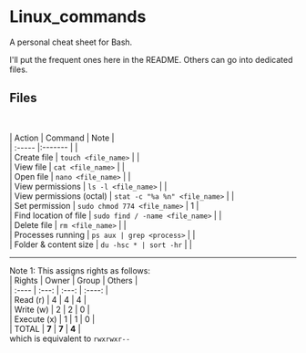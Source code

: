 # Linux_commands
A personal cheat sheet for Bash. 

I'll put the frequent ones here in the README.  Others can go into dedicated files.

## Files

<br>

| Action | Command | Note |  
| :----- |:------- |  |  
| Create file      | ```touch <file_name>``` |  |  
| View file | ```cat <file_name>``` |  |  
| Open file | ```nano <file_name>``` |  |  
| View permissions | ```ls -l <file_name>``` | |  
| View permissions (octal) | ```stat -c "%a %n" <file_name>``` |  |  
| Set permission | ```sudo chmod 774 <file_name>``` | 1 |  
| Find location of file | ```sudo find / -name <file_name>``` |  |  
| Delete file      | ```rm <file_name>``` |  |  
| Processes running      | ```ps aux | grep <process>``` |  |  
| Folder & content size      | ```du -hsc * | sort -hr``` |  |  

---

Note 1: This assigns rights as follows:  
| Rights | Owner | Group | Others |  
| :---- | :---: | :---: | :----: |  
| Read (r) | 4 | 4 | 4 |  
| Write (w) | 2 | 2 | 0 |  
| Execute (x) | 1 | 1 | 0 |  
| TOTAL | **7** | **7** | **4** |  
which is equivalent to ```rwxrwxr--```